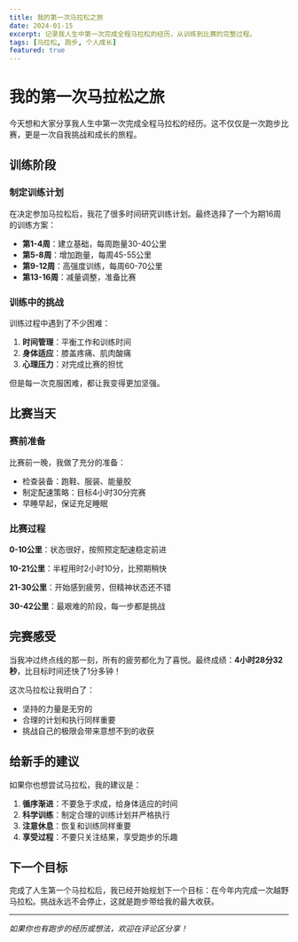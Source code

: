 ```yaml
---
title: 我的第一次马拉松之旅
date: 2024-01-15
excerpt: 记录我人生中第一次完成全程马拉松的经历，从训练到比赛的完整过程。
tags: [马拉松, 跑步, 个人成长]
featured: true
---
```


# 我的第一次马拉松之旅

今天想和大家分享我人生中第一次完成全程马拉松的经历。这不仅仅是一次跑步比赛，更是一次自我挑战和成长的旅程。

## 训练阶段

### 制定训练计划

在决定参加马拉松后，我花了很多时间研究训练计划。最终选择了一个为期16周的训练方案：

- **第1-4周**：建立基础，每周跑量30-40公里
- **第5-8周**：增加跑量，每周45-55公里
- **第9-12周**：高强度训练，每周60-70公里
- **第13-16周**：减量调整，准备比赛

### 训练中的挑战

训练过程中遇到了不少困难：

1. **时间管理**：平衡工作和训练时间
2. **身体适应**：膝盖疼痛、肌肉酸痛
3. **心理压力**：对完成比赛的担忧

但是每一次克服困难，都让我变得更加坚强。

## 比赛当天

### 赛前准备

比赛前一晚，我做了充分的准备：
- 检查装备：跑鞋、服装、能量胶
- 制定配速策略：目标4小时30分完赛
- 早睡早起，保证充足睡眠

### 比赛过程

**0-10公里**：状态很好，按照预定配速稳定前进

**10-21公里**：半程用时2小时10分，比预期稍快

**21-30公里**：开始感到疲劳，但精神状态还不错

**30-42公里**：最艰难的阶段，每一步都是挑战

## 完赛感受

当我冲过终点线的那一刻，所有的疲劳都化为了喜悦。最终成绩：**4小时28分32秒**，比目标时间还快了1分多钟！

这次马拉松让我明白了：
- 坚持的力量是无穷的
- 合理的计划和执行同样重要
- 挑战自己的极限会带来意想不到的收获

## 给新手的建议

如果你也想尝试马拉松，我的建议是：

1. **循序渐进**：不要急于求成，给身体适应的时间
2. **科学训练**：制定合理的训练计划并严格执行
3. **注意休息**：恢复和训练同样重要
4. **享受过程**：不要只关注结果，享受跑步的乐趣

## 下一个目标

完成了人生第一个马拉松后，我已经开始规划下一个目标：在今年内完成一次越野马拉松。挑战永远不会停止，这就是跑步带给我的最大收获。

---

*如果你也有跑步的经历或想法，欢迎在评论区分享！*